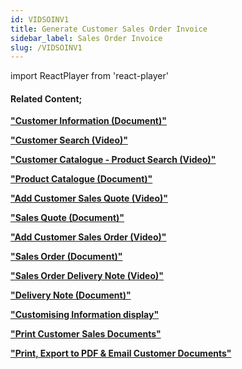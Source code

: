 ```yaml
---
id: VIDSOINV1
title: Generate Customer Sales Order Invoice
sidebar_label: Sales Order Invoice
slug: /VIDSOINV1
---
```

import ReactPlayer from 'react-player'



<ReactPlayer controls url='https://www.youtube.com/watch?v=H03rlo3-Yqo' />  

#### Related Content;

**["Customer Information (Document)"](https://sense-i.co/docs/1202)**  

**["Customer Search (Video)"](https://sense-i.co/docs/VIDCUSTSEARCH)**  

**["Customer Catalogue - Product Search (Video)"](https://sense-i.co/docs/VIDPRODSEARCH)**  

**["Product Catalogue (Document)"](https://sense-i.co/docs/441)**  

**["Add Customer Sales Quote (Video)"](https://sense-i.co/docs/VIDADDQUOTE)**  

**["Sales Quote (Document)"](https://sense-i.co/docs/502)**  

**["Add Customer Sales Order (Video)"](https://sense-i.co/docs/VIDADDORDER)**  

**["Sales Order (Document)"](https://sense-i.co/docs/154)** 

**["Sales Order Delivery Note (Video)"](https://sense-i.co/docs/VIDDELNOTE)** 

**["Delivery Note (Document)"](https://sense-i.co/docs/156)**  

**["Customising Information display"](https://sense-i.co/docs/LST004)**   

**["Print Customer Sales Documents"](https://sense-i.co/docs/VIDPRNT)**

**["Print, Export to PDF & Email Customer Documents"](https://sense-i.co/docs/502#print)**


